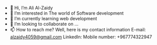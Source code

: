 - 👋 Hi, I’m Ali Al-Zaidy
- 👀 I’m interested in The world of Software development
- 🌱 I’m currently learning web development
- 💞️ I’m looking to collaborate on ...
- 📫 How to reach me? Well, here is my contact information
E-mail: alzaidy4059@gmail.com
LinkedIn: 
Mobile number: +967774322947

<!---
Alzaidy4059/Alzaidy4059 is a ✨ special ✨ repository because its `README.md` (this file) appears on your GitHub profile.
You can click the Preview link to take a look at your changes.
--->
